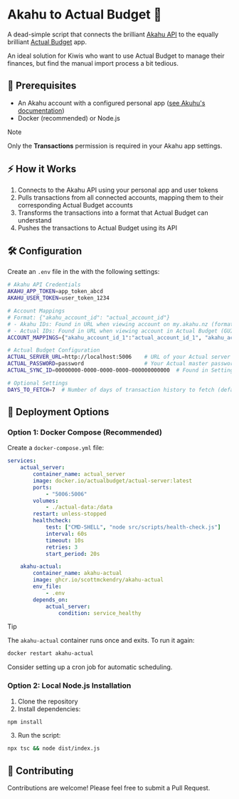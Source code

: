 # Akahu to Actual Budget 🚀

A dead-simple script that connects the brilliant [Akahu API](https://akahu.nz/) to the equally brilliant [Actual Budget](https://actualbudget.org/) app.

An ideal solution for Kiwis who want to use Actual Budget to manage their finances, but find the manual import process a bit tedious.

## 🔑 Prerequisites

- An Akahu account with a configured personal app ([see Akuhu's documentation](https://developers.akahu.nz/docs/personal-apps))
- Docker (recommended) or Node.js

> [!NOTE]
> Only the **Transactions** permission is required in your Akahu app settings.

## ⚡ How it Works

1. Connects to the Akahu API using your personal app and user tokens
2. Pulls transactions from all connected accounts, mapping them to their corresponding Actual Budget accounts
3. Transforms the transactions into a format that Actual Budget can understand
4. Pushes the transactions to Actual Budget using its API

## 🛠️ Configuration

Create an `.env` file in the with the following settings:

```bash
# Akahu API Credentials
AKAHU_APP_TOKEN=app_token_abcd
AKAHU_USER_TOKEN=user_token_1234

# Account Mappings
# Format: {"akahu_account_id": "actual_account_id"}
# - Akahu IDs: Found in URL when viewing account on my.akahu.nz (format: acc_xxx...)
# - Actual IDs: Found in URL when viewing account in Actual Budget (GUID format)
ACCOUNT_MAPPINGS={"akahu_account_id_1":"actual_account_id_1", "akahu_account_id_2":"actual_account_id_2"}

# Actual Budget Configuration
ACTUAL_SERVER_URL=http://localhost:5006    # URL of your Actual server
ACTUAL_PASSWORD=password                   # Your Actual master password
ACTUAL_SYNC_ID=00000000-0000-0000-0000-000000000000  # Found in Settings -> Advanced Settings

# Optional Settings
DAYS_TO_FETCH=7  # Number of days of transaction history to fetch (default: 7)
```

## 🚀 Deployment Options

### Option 1: Docker Compose (Recommended)

Create a `docker-compose.yml` file:

```yaml
services:
    actual_server:
        container_name: actual_server
        image: docker.io/actualbudget/actual-server:latest
        ports:
            - "5006:5006"
        volumes:
            - ./actual-data:/data
        restart: unless-stopped
        healthcheck:
            test: ["CMD-SHELL", "node src/scripts/health-check.js"]
            interval: 60s
            timeout: 10s
            retries: 3
            start_period: 20s

    akahu-actual:
        container_name: akahu-actual
        image: ghcr.io/scottmckendry/akahu-actual
        env_file:
            - .env
        depends_on:
            actual_server:
                condition: service_healthy
```

> [!TIP]
> The `akahu-actual` container runs once and exits. To run it again:
>
> ```bash
> docker restart akahu-actual
> ```
>
> Consider setting up a cron job for automatic scheduling.

### Option 2: Local Node.js Installation

1. Clone the repository
2. Install dependencies:

```bash
npm install
```

3. Run the script:

```bash
npx tsc && node dist/index.js
```

## 🤝 Contributing

Contributions are welcome! Please feel free to submit a Pull Request.
